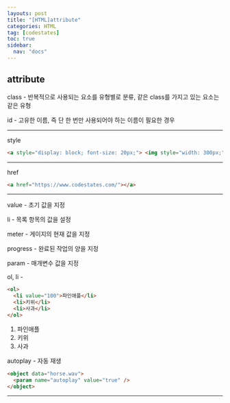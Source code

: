 ```yaml
---
layouts: post
title: "[HTML]attribute"
categories: HTML
tag: [codestates]
toc: true
sidebar:
  nav: "docs"
---
```


## attribute

class - 반복적으로 사용되는 요소를 유형별로 분류, 같은 class를 가지고 있는 요소는 같은 유형

id - 고유한 이름, 즉 단 한 번만 사용되어야 하는 이름이 필요한 경우

---

style

```html
<a style="display: block; font-size: 20px;"> <img style="width: 300px;" /></a>
```

---

href

```html
<a href="https://www.codestates.com/"></a>
```

---

value - 초기 값을 지정

li - 목록 항목의 값을 설정

meter - 게이지의 현재 값을 지정

progress - 완료된 작업의 양을 지정

param - 매개변수 값을 지정

ol, li -

```html
<ol>
  <li value="100">파인애플</li>
  <li>키위</li>
  <li>사과</li>
</ol>
```

1.  파인애플
2.  키위
3.  사과

autoplay - 자동 재생

```html
<object data="horse.wav">
  <param name="autoplay" value="true" />
</object>
```

---
